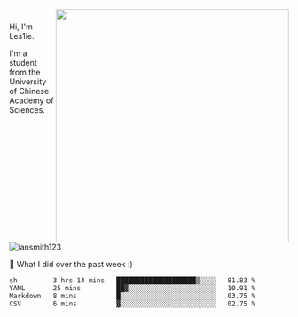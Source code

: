 <img align="right" src="https://github-readme-stats.vercel.app/api?username=iansmith123&show_icons=true&hide_border=true" width="420">

### 
Hi, I'm Les1ie. 

I'm a student from the University of Chinese Academy of Sciences.

<img src="https://komarev.com/ghpvc/?username=iansmith123" alt="iansmith123" />




🔭 What I did over the past week :)
<!--START_SECTION:waka-->
```text
sh         3 hrs 14 mins   ████████████████████▒░░░░   81.83 % 
YAML       25 mins         ██▓░░░░░░░░░░░░░░░░░░░░░░   10.91 % 
Markdown   8 mins          █░░░░░░░░░░░░░░░░░░░░░░░░   03.75 % 
CSV        6 mins          ▓░░░░░░░░░░░░░░░░░░░░░░░░   02.75 % 
```
<!--END_SECTION:waka-->


<!--
**IanSmith123/IanSmith123** is a ✨ _special_ ✨ repository because its `README.md` (this file) appears on your GitHub profile.
<img src="https://github.githubassets.com/images/spinners/octocat-spinner-64.gif">

Here are some ideas to get you started:

- 🔭 I’m currently working on ...
- 🌱 I’m currently learning ...
- 👯 I’m looking to collaborate on ...
- 🤔 I’m looking for help with ...
- 💬 Ask me about ...
- 📫 How to reach me: ...
- 😄 Pronouns: ...
- ⚡ Fun fact: ...
-->
